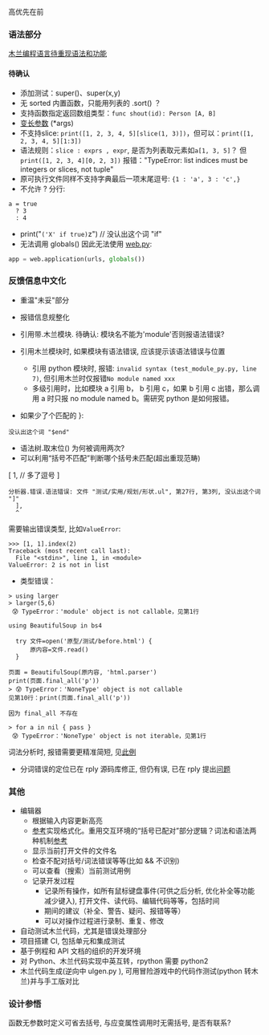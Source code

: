 高优先在前

### 语法部分

[木兰编程语言待重现语法和功能](https://gitee.com/MulanRevive/mulan-rework/issues/I1SEU5)

#### 待确认

- 添加测试：super()、super(x,y)
- 无 sorted 内置函数，只能用列表的 .sort() ？
- 支持函数指定返回数组类型：`func shout(id): Person [A, B]`
- [变长参数](http://www.yourownlinux.com/2016/12/python-function-args-kwargs.html#:~:text=Variable%20Length%20Arguments%20A%20Python%20function%20can%20use,function%20can%20accept%20keyworded%20variable%20length%20argument%20list.) (*args)
- 不支持slice: `print([1, 2, 3, 4, 5][slice(1, 3)])`，但可以：`print([1, 2, 3, 4, 5][1:3])`
- 语法规则：`slice : exprs , expr`, 是否为列表取元素如`a[1, 3, 5]`？ 但`print([1, 2, 3, 4][0, 2, 3])` 报错："TypeError: list indices must be integers or slices, not tuple"
- 原可执行文件同样不支持字典最后一项末尾逗号: `{1 : 'a', 3 : 'c',}`
- 不允许 ? 分行:
```
a = true
  ? 3
  : 4
```
- print("`('X' if true)`z") // 没认出这个词 "if"
- 无法调用 globals() 因此无法使用 [web.py](https://webpy.org/):
```python
app = web.application(urls, globals())
```

### 反馈信息中文化

- 重温"未妥"部分
- 报错信息规整化
- 引用带.木兰模块. 待确认: 模块名不能为'module'否则报语法错误?
- 引用木兰模块时, 如果模块有语法错误, 应该提示该语法错误与位置
  - 引用 python 模块时, 报错: `invalid syntax (test_module_py.py, line 7)`, 但引用木兰时仅报错`No module named xxx`
  - 多级引用时，比如模块 a 引用 b， b 引用 c，如果 b 引用 c 出错，那么调用 a 时只报 no module named b。需研究 python 是如何报错。

- 如果少了个匹配的 }:
```
没认出这个词 "$end"
```
- 语法树.取末位() 为何被调用两次?
- 可以利用“括号不匹配”判断哪个括号未匹配(超出重现范畴)

[
  1,   // 多了逗号
]
```
分析器.错误.语法错误: 文件 "测试/实用/规划/形状.ul", 第27行, 第3列, 没认出这个词 "]"
  ],
  ^
```

需要输出错误类型, 比如`ValueError`:
```
>>> [1, 1].index(2)
Traceback (most recent call last):
  File "<stdin>", line 1, in <module>
ValueError: 2 is not in list
```

- 类型错误：
```
> using larger
> larger(5,6)
 😰 TypeError：'module' object is not callable，见第1行
```

```
using BeautifulSoup in bs4

  try 文件=open('原型/测试/before.html') {
      原内容=文件.read()
  }

页面 = BeautifulSoup(原内容, 'html.parser')
print(页面.final_all('p'))
> 😰 TypeError：'NoneType' object is not callable
见第10行：print(页面.final_all('p')) 

因为 final_all 不存在
```

```
> for a in nil { pass }
 😰 TypeError：'NoneType' object is not iterable，见第1行
```


词法分析时, 报错需要更精准简短, 见[此例](../测试/错误处理/不可见字符.ul)

- 分词错误的定位已在 rply 源码库修正, 但仍有误, 已在 rply 提出[问题](https://github.com/alex/rply/pull/95#issuecomment-729513800)

### 其他

- 编辑器
  - 根据输入内容更新高亮
  - [参考](https://code.visualstudio.com/blogs/2016/11/15/formatters-best-practices)实现格式化。重用交互环境的“括号已配对”部分逻辑？词法和语法两种机制[参考](http://beza1e1.tuxen.de/articles/formatting_code.html)
  - 显示当前打开文件的文件名
  - 检查不配对括号/词法错误等等(比如 && 不识别)
  - 可以查看（搜索）当前测试用例
  - 记录开发过程
    - 记录所有操作，如所有鼠标键盘事件(可供之后分析, 优化补全等功能减少键入), 打开文件、读代码、编辑代码等等，包括时间
    - 期间的建议（补全、警告、疑问、报错等等）
    - 可以对操作过程进行录制、重复、修改
- 自动测试木兰代码，尤其是错误处理部分
- 项目搭建 CI, 包括单元和集成测试
- 基于例程和 API 文档的组织的开发环境
- 对 Python、木兰代码实现中英互转，rpython 需要 python2
- 木兰代码生成(逆向中 ulgen.py ), 可用冒险游戏中的代码作测试(python 转木兰)并与手工版对比

### 设计参悟

函数无参数时定义可省去括号, 与应变属性调用时无需括号, 是否有联系?
